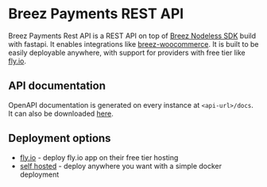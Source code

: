 # Breez Payments REST API
Breez Payments Rest API is a REST API on top of [Breez Nodeless SDK](https://github.com/breez/breez-sdk-liquid) build with fastapi. It enables integrations like [breez-woocommerce](https://github.com/breez/breez-woocommerce). It is built to be easily deployable anywhere, with support for providers with free tier like [fly.io](./fly/README.md).

## API documentation
OpenAPI documentation is generated on every instance at ```<api-url>/docs```. It can also be downloaded [here](./openapi.json).



## Deployment options
- [fly.io](./fly/README.md) - deploy fly.io app on their free tier hosting
- [self hosted](./fly/DEV.md) - deploy anywhere you want with a simple docker deployment
